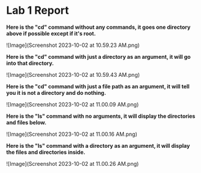 # Lab 1 Report

**Here is the "cd" command without any commands, it goes one directory above if possible except if it's root.**

![Image](Screenshot 2023-10-02 at 10.59.23 AM.png)

**Here is the "cd" command with just a directory as an argument, it will go into that directory.**

![Image](Screenshot 2023-10-02 at 10.59.43 AM.png)

**Here is the "cd" command with just a file path as an argument, it will tell you it is not a directory and do nothing.**

![Image](Screenshot 2023-10-02 at 11.00.09 AM.png)

**Here is the "ls" command with no arguments, it will display the directories and files below.**

![Image](Screenshot 2023-10-02 at 11.00.16 AM.png)

**Here is the "ls" command with a directory as an argument, it will display the files and directories inside.**

![Image](Screenshot 2023-10-02 at 11.00.26 AM.png)


